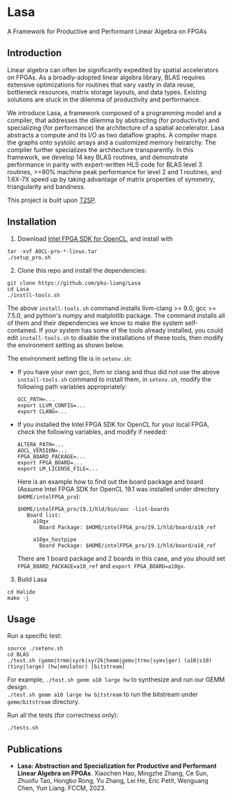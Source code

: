 # Lasa
A Framework for Productive and Performant Linear Algebra on FPGAs

## Introduction
Linear algebra can often be significantly expedited by spatial accelerators on FPGAs. As a broadly-adopted linear algebra library, BLAS requires extensive optimizations for routines that vary vastly in data reuse, bottleneck resources, matrix storage layouts, and data types. Existing solutions are stuck in the dilemma of productivity and performance. 

We introduce Lasa, a framework composed of a programming model and a compiler, that addresses the dilemma by abstracting (for productivity) and specializing (for performance) the architecture of a spatial accelerator. Lasa abstracts a compute and its I/O as two dataflow graphs. A compiler maps the graphs onto systolic arrays and a customized memory heirarchy. The compiler further specializes the architecture transparently. In this framework, we develop 14 key BLAS routines, and demonstrate performance in parity with expert-written HLS code for BLAS level 3 routines, >=80% machine peak performance for level 2 and 1 routines, and 1.6X-7X speed up by taking advantage of matrix properties of symmetry, triangularity and bandness.

This project is built upon [T2SP](https://github.com/IntelLabs/t2sp).

## Installation
  
1. Download [Intel FPGA SDK for OpenCL](http://dl.altera.com/opencl/), and install with
  ```
  tar -xvf AOCL-pro-*-linux.tar 
  ./setup_pro.sh
  ```
2. Clone this repo and install the dependencies:
  ```
  git clone https://github.com/pku-liang/Lasa
  cd Lasa
  ./instll-tools.sh
  ```

The above `install-tools.sh` command installs llvm-clang >= 9.0, gcc >= 7.5.0, and python's numpy and matplotlib package. The command installs all of them and their dependencies we know to make the system self-contained. If your system has some of the tools already installed, you could edit `install-tools.sh` to disable the installations of these tools, then modify the environment setting as shown below.

The environment setting file is in `setenv.sh`:

+ If you have your own gcc, llvm or clang and thus did not use the above `install-tools.sh` command to install them, in `setenv.sh`, modify the following path variables appropriately:

  ```
  GCC_PATH=...
  export LLVM_CONFIG=...
  export CLANG=...
  ```

+ If you installed the Intel FPGA SDK for OpenCL for your local FPGA, check the following variables, and modify if needed:

  ```
  ALTERA_PATH=...
  AOCL_VERSION=...
  FPGA_BOARD_PACKAGE=...
  export FPGA_BOARD=...
  export LM_LICENSE_FILE=...
  ```

  Here is an example how to find out the board package and board (Assume Intel FPGA SDK for OpenCL 19.1 was installed under directory `$HOME/intelFPGA_pro`):

  ```
  $HOME/intelFPGA_pro/19.1/hld/bin/aoc -list-boards
     Board list:
       a10gx
         Board Package: $HOME/intelFPGA_pro/19.1/hld/board/a10_ref
    
       a10gx_hostpipe
         Board Package: $HOME/intelFPGA_pro/19.1/hld/board/a10_ref
  ```

  There are 1 board package and 2 boards in this case, and you should set `FPGA_BOARD_PACKAGE=a10_ref` and `export FPGA_BOARD=a10gx`.

3. Build Lasa
  ```
  cd Halide
  make -j
  ```

## Usage

Run a specific test:
  ```
  source ./setenv.sh
  cd BLAS
  ./test.sh (gemm|trmm|syrk|syr2k|hemm|gemv|trmv|symv|ger) (a10|s10) (tiny|large) (hw|emulator) [bitstream]
  ```

For example, `./test.sh gemm a10 large hw` to synthesize and run our GEMM design.  
`./test.sh gemm a10 large hw bitstream` to run the bitstream under `gemm/bitstream` directory.

Run all the tests (for correctness only):
  ```
  ./tests.sh
  ``` 

## Publications

+ **Lasa: Abstraction and Specialization for Productive and Performant Linear Algebra on FPGAs**. 
Xiaochen Hao, Mingzhe Zhang, Ce Sun, Zhuofu Tao, Hongbo Rong, Yu Zhang, Lei He, Eric Petit, Wenguang Chen, Yun Liang. FCCM, 2023.
